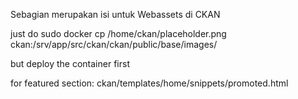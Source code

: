 Sebagian merupakan isi untuk Webassets di CKAN

just do sudo docker cp /home/ckan/placeholder.png ckan:/srv/app/src/ckan/ckan/public/base/images/

but deploy the container first

for featured section: ckan/templates/home/snippets/promoted.html
